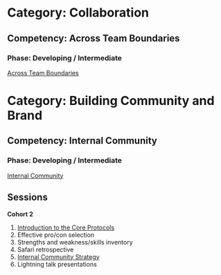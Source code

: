 # Category: Collaboration
## Competency: Across Team Boundaries
### Phase: Developing / Intermediate

[Across Team Boundaries](../collaboration/across_team_boundaries.md)

# Category: Building Community and Brand
## Competency: Internal Community
### Phase: Developing / Intermediate

[Internal Community](../building_community_and_brand/internal_community.md)

## Sessions
**Cohort 2**

1. [Introduction to the Core Protocols](../topics/intro_to_core_protocols.md)
2. Effective pro/con selection
3. Strengths and weakness/skills inventory 
4. Safari retrospective
5. [Internal Community Strategy](../topics/internal_community_strategy.md)
6. Lightning talk presentations
